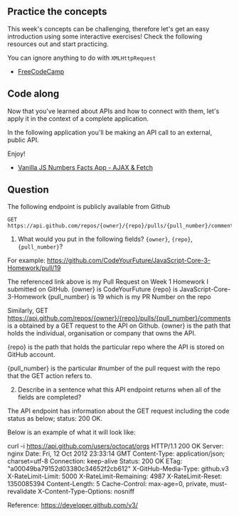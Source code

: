 ## Practice the concepts

This week's concepts can be challenging, therefore let's get an easy introduction using some interactive exercises! Check the following resources out and start practicing.

You can ignore anything to do with `XMLHttpRequest`

- [FreeCodeCamp](https://www.freecodecamp.org/news/a-practical-es6-guide-on-how-to-perform-http-requests-using-the-fetch-api-594c3d91a547/)

## Code along

Now that you've learned about APIs and how to connect with them, let's apply it in the context of a complete application.

In the following application you'll be making an API call to an external, public API.

Enjoy!

- [Vanilla JS Numbers Facts App - AJAX & Fetch](https://www.youtube.com/watch?v=tUE2Nic21BA)

## Question

The following endpoint is publicly available from Github

    GET https://api.github.com/repos/{owner}/{repo}/pulls/{pull_number}/comments

1. What would you put in the following fields? `{owner}`, `{repo}`, `{pull_number}`?

<!-- Write your answer here -->
For example: https://github.com/CodeYourFuture/JavaScript-Core-3-Homework/pull/19

The referenced link above is my Pull Request on Week 1 Homework I submitted on GitHub. 
{owner} is CodeYourFuture
{repo} is JavaScript-Core-3-Homework 
{pull_number} is 19 which is my PR Number on the repo

Similarly, GET https://api.github.com/repos/{owner}/{repo}/pulls/{pull_number}/comments is a obtained by a GET request to the API on Github. 
{owner} is the path that holds the individual, organisation or company that owns the API.

{repo} is the path that holds the particular repo where the API is stored on GitHub account.

{pull_number} is the particular #number of the pull request with the repo that the GET action refers to.

2. Describe in a sentence what this API endpoint returns when all of the fields are completed?

<!-- Write your answer here -->
The API endpoint has information about the GET request including the code status as below;
status: 200 OK. 

Below is an example of what it will look like:

curl -i https://api.github.com/users/octocat/orgs
HTTP/1.1 200 OK
Server: nginx
Date: Fri, 12 Oct 2012 23:33:14 GMT
Content-Type: application/json; charset=utf-8
Connection: keep-alive
Status: 200 OK
ETag: "a00049ba79152d03380c34652f2cb612"
X-GitHub-Media-Type: github.v3
X-RateLimit-Limit: 5000
X-RateLimit-Remaining: 4987
X-RateLimit-Reset: 1350085394
Content-Length: 5
Cache-Control: max-age=0, private, must-revalidate
X-Content-Type-Options: nosniff


Reference: https://developer.github.com/v3/
